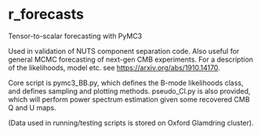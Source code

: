 # r_forecasts
Tensor-to-scalar forecasting with PyMC3

Used in validation of NUTS component separation code. Also useful for general MCMC forecasting of next-gen CMB experiments. For a description of the likelihoods, model etc. see https://arxiv.org/abs/1910.14170.

Core script is pymc3_BB.py, which defines the B-mode likelihoods class, and defines sampling and plotting methods. pseudo_Cl.py is also provided, which will perform power spectrum estimation given some recovered CMB Q and U maps. 

(Data used in running/testing scripts is stored on Oxford Glamdring cluster).
